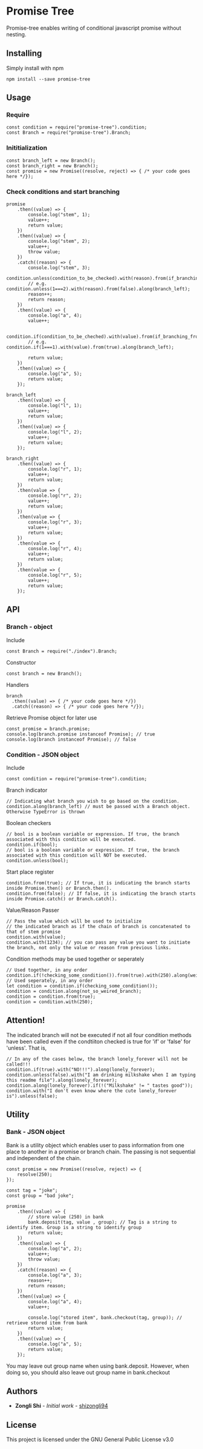 # Promise Tree

Promise-tree enables writing of conditional javascript promise without nesting.

## Installing

Simply install with npm

```
npm install --save promise-tree
```

## Usage
### Require
```
const condition = require("promise-tree").condition;
const Branch = require("promise-tree").Branch;
```
### Inititialization
```
const branch_left = new Branch();
const branch_right = new Branch();
const promise = new Promise((resolve, reject) => { /* your code goes here */});
```
### Check conditions and start branching
```
promise
    .then((value) => {
        console.log("stem", 1);
        value++;
        return value;
    })
    .then((value) => {
        console.log("stem", 2);
        value++;
        throw value;
    })
    .catch((reason) => {
        console.log("stem", 3);
        condition.unless(condition_to_be_checked).with(reason).from(if_branching_from_then).along(branch_left);
        // e.g. condition.unless(1===2).with(reason).from(false).along(branch_left);
        reason++;
        return reason;
    })
    .then((value) => {
        console.log("a", 4);
        value++;
        
        condition.if(condition_to_be_cheched).with(value).from(if_branching_from_then).along(branch_right);
        // e.g. condition.if(1===1).with(value).from(true).along(branch_left);
        
        return value;
    })
    .then((value) => {
        console.log("a", 5);
        return value;
    });

branch_left
    .then((value) => {
        console.log("l", 1);
        value++;
        return value;
    })
    .then((value) => {
        console.log("l", 2);
        value++;
        return value;
    });

branch_right
    .then((value) => {
        console.log("r", 1);
        value++;
        return value;
    })
    .then(value => {
        console.log("r", 2);
        value++;
        return value;
    })
    .then(value => {
        console.log("r", 3);
        value++;
        return value;
    })
    .then(value => {
        console.log("r", 4);
        value++;
        return value;
    })
    .then(value => {
        console.log("r", 5);
        value++;
        return value;
    });
```

## API
### Branch - object
Include
```
const Branch = require("./index").Branch;
```
Constructor
```
const branch = new Branch();
```
Handlers
```
branch
  .then((value) => { /* your code goes here */})
  .catch((reason) => { /* your code goes here */});
```
Retrieve Promise object for later use
```
const promise = branch.promise;
console.log(branch.promise instanceof Promise); // true
console.log(branch instanceof Promise); // false
```
### Condition - JSON object
Include 
```
const condition = require("promise-tree").condition;
```
Branch indicator
```
// Indicating what branch you wish to go based on the condition.
condition.along(branch_left) // must be passed with a Branch object. Otherwise TypeError is thrown
```

Boolean checkers 
```
// bool is a boolean variable or expression. If true, the branch associated with this condition will be executed.
condition.if(bool); 
// bool is a boolean variable or expression. If true, the branch associated with this condition will NOT be executed.
condition.unless(bool);
```
Start place register
```
condition.from(true); // If true, it is indicating the branch starts inside Promise.then() or Branch.then().
condition.from(false); // If false, it is indicating the branch starts inside Promise.catch() or Branch.catch().
```
Value/Reason Passer
```
// Pass the value which will be used to initialize 
// the indicated branch as if the chain of branch is concatenated to that of stem promise
condition.with(value);  
condition.with(1234); // you can pass any value you want to initiate the branch, not only the value or reason from previous links.
```
Condition methods may be used together or seperately
```
// Used together, in any order
condition.if(!checking_some_condition()).from(true).with(250).along(weired_branch);
// Used seperately, in any order
let condition = condition.if(checking_some_condition());
condition = condition.along(not_so_weired_branch);
condition = condition.from(true);
condition = condition.with(250);
```
## Attention!
The indicated branch will not be executed if not all four condition methods have been called even if the condtiiton checked is true for 'if' or 'false' for 'unless'.
That is,
```
// In any of the cases below, the branch lonely_forever will not be called!!!
condition.if(true).with("NO!!!").along(lonely_forever);
condition.unless(false).with("I am drinking milkshake when I am typing this readme file").along(lonely_forever);
condition.along(lonely_forever).if(!("Milkshake" != " tastes good"));
condition.with("I don't even know where the cute lonely_forever is").unless(false);
```

## Utility
### Bank - JSON object
Bank is a utility object which enables user to pass information from one place to another in a promise or branch chain. The passing is not sequential and independent of the chain.
```
const promise = new Promise((resolve, reject) => {
    resolve(250);
});

const tag = "joke";
const group = "bad joke";

promise
    .then((value) => {
        // store value (250) in bank
        bank.deposit(tag, value , group); // Tag is a string to identify item. Group is a string to identify group
        return value;
    })
    .then((value) => {
        console.log("a", 2);
        value++;
        throw value;
    })
    .catch((reason) => {
        console.log("a", 3);
        reason++;
        return reason;
    })
    .then((value) => {
        console.log("a", 4);
        value++;
        
        console.log("stored item", bank.checkout(tag, group)); // retrieve stored item from bank
        return value;
    })
    .then((value) => {
        console.log("a", 5);
        return value;
    });
```
You may leave out group name when using bank.deposit. However, when doing so, you should also leave out group name in bank.checkout
## Authors

* **Zongli Shi** - *Initial work* - [shizongli94](https://github.com/shizongli94)

## License

This project is licensed under the GNU General Public License v3.0

